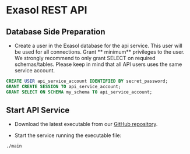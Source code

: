 # Exasol REST API

## Database Side Preparation

* Create a user in the Exasol database for the api service. This user will be used for all connections. Grant **
  minimum** privileges to the user. We strongly recommend to only grant SELECT on required schemas/tables. Please keep
  in mind that all API users uses the same service account.

```sql
CREATE USER api_service_account IDENTIFIED BY secret_password;
GRANT CREATE SESSION TO api_service_account;
GRANT SELECT ON SCHEMA my_schema TO api_service_account;
```

## Start API Service

* Download the latest executable from our [GitHub repository](link).

* Start the service running the executable file:
 
```shell
./main
```